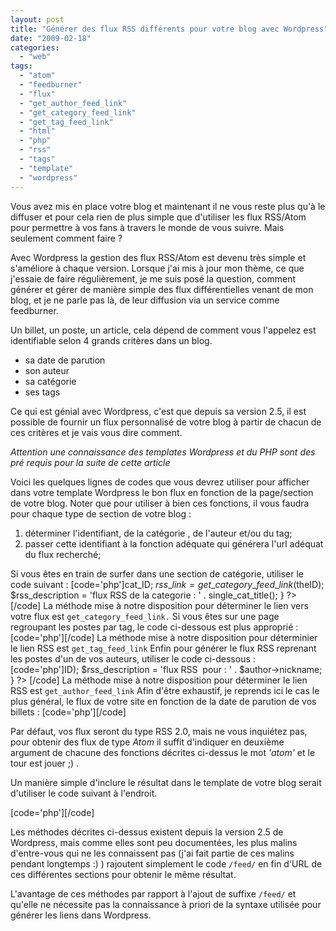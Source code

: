 ```yaml
---
layout: post
title: "Générer des flux RSS différents pour votre blog avec Wordpress"
date: "2009-02-18"
categories: 
  - "web"
tags: 
  - "atom"
  - "feedburner"
  - "flux"
  - "get_author_feed_link"
  - "get_category_feed_link"
  - "get_tag_feed_link"
  - "html"
  - "php"
  - "rss"
  - "tags"
  - "template"
  - "wordpress"
---
```


Vous avez mis en place votre blog et maintenant il ne vous reste plus qu'à le diffuser et pour cela rien de plus simple que d'utiliser les flux RSS/Atom pour permettre à vos fans à travers le monde de vous suivre. Mais seulement comment faire ?

Avec Wordpress la gestion des flux RSS/Atom est devenu très simple et s'améliore à chaque version. Lorsque j'ai mis à jour mon thème, ce que j'essaie de faire régulièrement, je me suis posé la question, comment générer et gérer de manière simple des flux différentielles venant de mon blog, et je ne parle pas là, de leur diffusion via un service comme feedburner.

Un billet, un poste, un article, cela dépend de comment vous l'appelez est identifiable selon 4 grands critères dans un blog.

- sa date de parution
- son auteur
- sa catégorie
- ses tags

Ce qui est génial avec Wordpress, c'est que depuis sa version 2.5, il est possible de fournir un flux personnalisé de votre blog à partir de chacun de ces critères et je vais vous dire comment.

_Attention une connaissance des templates Wordpress et du PHP sont des pré requis pour la suite de cette article_

Voici les quelques lignes de codes que vous devrez utiliser pour afficher dans votre template Wordpress le bon flux en fonction de la page/section de votre blog. Noter que pour utiliser à bien ces fonctions, il vous faudra pour chaque type de section de votre blog :

1. déterminer l'identifiant, de la catégorie , de l'auteur et/ou du tag;
2. passer cette identifiant à la fonction adéquate qui générera l'url adéquat du flux recherché;

Si vous êtes en train de surfer dans une section de catégorie, utiliser le code suivant : \[code='php'\]cat\_ID; $rss\_link        = get\_category\_feed\_link($theID); $rss\_description = 'flux RSS de la categorie : ' . single\_cat\_title(); } ?>\[/code\] La méthode mise à notre disposition pour déterminer le lien vers votre flux est `get_category_feed_link.` Si vous êtes sur une page regroupant les postes par tag, le code ci-dessous est plus approprié : \[code='php'\]\[/code\] La méthode mise à notre disposition pour déterminier le lien RSS est `get_tag_feed_link` Enfin pour générer le flux RSS reprenant les postes d'un de vos auteurs, utiliser le code ci-dessous : \[code='php'\]ID); $rss\_description = 'flux RSS  pour : ' . $author->nickname; } ?> \[/code\] La méthode mise à notre disposition pour déterminer le lien RSS est `get_author_feed_link` Afin d'être exhaustif, je reprends ici le cas le plus général, le flux de votre site en fonction de la date de parution de vos billets : \[code='php'\]\[/code\]

Par défaut, vos flux seront du type RSS 2.0, mais ne vous inquiétez pas, pour obtenir des flux de type _Atom_ il suffit d'indiquer en deuxième argument de chacune des fonctions décrites ci-dessus le mot _'atom'_ et le tour est jouer ;) .

Un manière simple d'inclure le résultat dans le template de votre blog serait d'utiliser le code suivant à l'endroit.

\[code='php'\][](<?php echo $rss_link ?>)\[/code\]

Les méthodes décrites ci-dessus existent depuis la version 2.5 de Wordpress, mais comme elles sont peu documentées, les plus malins d'entre-vous qui ne les connaissent pas (j'ai fait partie de ces malins pendant longtemps :) ) rajoutent simplement le code `/feed/` en fin d'URL de ces différentes sections pour obtenir le même résultat.

L'avantage de ces méthodes par rapport à l'ajout de suffixe `/feed/` et qu'elle ne nécessite pas la connaissance à priori de la syntaxe utilisée pour générer les liens dans Wordpress.
